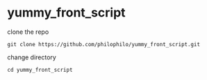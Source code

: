 # yummy_front_script

clone the repo

`git clone https://github.com/philophilo/yummy_front_script.git`

change directory

`cd yummy_front_script`
